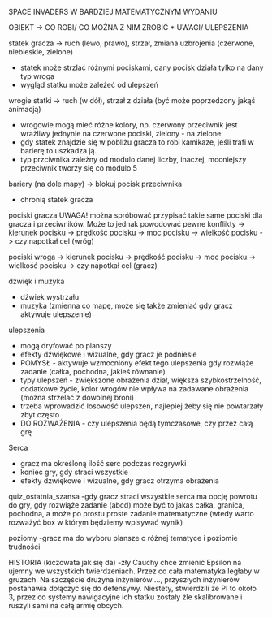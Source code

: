 SPACE INVADERS W BARDZIEJ MATEMATYCZNYM WYDANIU

OBIEKT -> CO ROBI/ CO MOŻNA Z NIM ZROBIĆ  * UWAGI/ ULEPSZENIA

statek gracza 
-> ruch (lewo, prawo), strzał, zmiana uzbrojenia (czerwone, niebieskie, zielone) 
* statek może strzlać różnymi pociskami, dany pocisk działa tylko na dany typ wroga
* wygląd statku może zależeć od ulepszeń

wrogie statki 
-> ruch (w dół), strzał z działa (być może poprzedzony jakąś animacją) 
* wrogowie mogą mieć różne kolory, np. czerwony przeciwnik jest wrażliwy jednynie na czerwone pociski, zielony - na zielone
* gdy statek znajdzie się w pobliżu gracza to robi kamikaze, jeśli trafi w barierę to uszkadza ją.
* typ przciwnika zależny od modulo danej liczby, inaczej, mocniejszy przeciwnik tworzy się co modulo 5

bariery (na dole mapy)
-> blokuj pocisk przeciwnika
* chronią statek gracza

pociski gracza      UWAGA! można spróbować przypisać takie same pociski dla gracza i przeciwników. Może to jednak powodować pewne konflikty
-> kierunek pocisku
-> prędkość pocisku
-> moc pocisku
-> wielkość pocisku
-> czy napotkał cel (wróg)

pociski wroga
-> kierunek pocisku
-> prędkość pocisku
-> moc pocisku
-> wielkość pocisku
-> czy napotkał cel (gracz)

dźwięk i muzyka
- dźwiek wystrzału
- muzyka (zmienna co mapę, może się także zmieniać gdy gracz aktywuje ulepszenie)

ulepszenia
- mogą dryfować po planszy
- efekty dźwiękowe i wizualne, gdy gracz je podniesie
- POMYSŁ - aktywuje wzmocniony efekt tego ulepszenia gdy rozwiąże zadanie (całka, pochodna, jakieś równanie)
- typy ulepszeń - zwiększone obrażenia dział, większa szybkostrzelność, dodatkowe życie, kolor wrogów nie wpływa na zadawane obrażenia (można strzelać z dowolnej broni)
- trzeba wprowadzić losowość ulepszeń, najlepiej żeby się nie powtarzały zbyt często
- DO ROZWAŻENIA - czy ulepszenia będą tymczasowe, czy przez całą grę

Serca
- gracz ma określoną ilość serc podczas rozgrywki
- koniec gry, gdy straci wszystkie
- efekty dźwiękowe i wizualne, gdy gracz otrzyma obrażenia

quiz_ostatnia_szansa
-gdy gracz straci wszystkie serca ma opcję powrotu do gry, gdy rozwiąże zadanie (abcd) może być to jakaś całka, granica, pochodna, a może po prostu proste zadanie matematyczne (wtedy warto rozważyć box w którym będziemy wpisywać wynik)

poziomy
-gracz ma do wyboru plansze o różnej tematyce i poziomie trudności



HISTORIA (kiczowata jak się da)
-zły Cauchy chce zmienić Epsilon na ujemny we wszystkich twierdzeniach. Przez co cała matematyka ległaby w gruzach. Na szczęście drużyna inżynierów ..., przyszłych inżynierów postanawia dołączyć się do defensywy. Niestety, stwierdzili że PI to około 3, przez co systemy nawigacyjne ich statku zostały źle skalibrowane i ruszyli sami na całą armię obcych.

